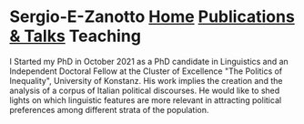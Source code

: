 # Sergio-E-Zanotto                                                                            [Home](Sergio-E-Zanotto.github.io)        [Publications & Talks](Sergio-E-Zanotto.github.io/PubTalk.md)       Teaching


I Started my PhD in October 2021 as a PhD candidate in Linguistics and an Independent Doctoral Fellow at the Cluster of Excellence "The Politics of Inequality", University of Konstanz. His work implies the creation and the analysis of a corpus of Italian political discourses. He would like to shed lights on which linguistic features are more relevant in attracting political preferences among different strata of the population. 
